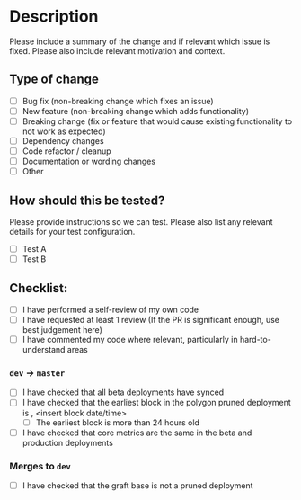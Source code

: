 # Description

Please include a summary of the change and if relevant which issue is fixed. Please also include relevant motivation and context.

## Type of change

- [ ] Bug fix (non-breaking change which fixes an issue)
- [ ] New feature (non-breaking change which adds functionality)
- [ ] Breaking change (fix or feature that would cause existing functionality to not work as expected)
- [ ] Dependency changes
- [ ] Code refactor / cleanup
- [ ] Documentation or wording changes
- [ ] Other

## How should this be tested?

Please provide instructions so we can test. Please also list any relevant details for your test configuration.

- [ ] Test A
- [ ] Test B

## Checklist:

- [ ] I have performed a self-review of my own code
- [ ] I have requested at least 1 review (If the PR is significant enough, use best judgement here)
- [ ] I have commented my code where relevant, particularly in hard-to-understand areas

### `dev` -> `master`
- [ ] I have checked that all beta deployments have synced
- [ ] I have checked that the earliest block in the polygon pruned deployment is <insert block number>, <insert block date/time>
  - [ ] The earliest block is more than 24 hours old
- [ ] I have checked that core metrics are the same in the beta and production deployments

### Merges to `dev`
- [ ] I have checked that the graft base is not a pruned deployment
